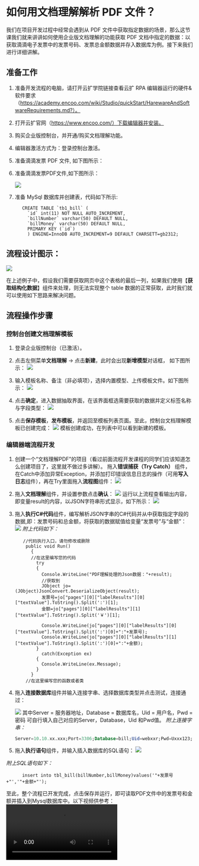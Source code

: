 # 如何用文档理解解析 PDF 文件？  

我们在项目开发过程中经常会遇到从 PDF 文件中获取指定数据的场景，那么这节课我们就来讲讲如何使用企业版文档理解的功能获取 PDF 文档中指定的数据：以获取滴滴电子发票中的发票号码、发票总金额数据并存入数据库为例。接下来我们进行详细讲解。

## **准备工作**

1. 准备开发流程的电脑，请打开云扩学院链接查看云扩 RPA 编辑器运行的硬件&软件要求（https://academy.encoo.com/wiki/Studio/quickStart/HarewareAndSoftwareRequirements.md?）。

2. 打开云扩官网（https://www.encoo.com/）下载编辑器并安装。

3. 购买企业版控制台，并开通/购买文档理解功能。

4. 编辑器激活方式为：登录控制台激活。
5. 准备滴滴发票 PDF 文件, 如下图所示：
6. 准备滴滴发票PDF文件,如下图所示：

    ![](https://docimages.blob.core.chinacloudapi.cn/images/Course/getDataFromPDF-1.png)

7. 准备 MySql 数据库并创建表，代码如下所示:

```mysql
      CREATE TABLE `tb1_bill` (
        `id` int(11) NOT NULL AUTO_INCREMENT,
        `billNumber` varchar(50) DEFAULT NULL,
        `billMoney` varchar(50) DEFAULT NULL,
        PRIMARY KEY (`id`)
        ) ENGINE=InnoDB AUTO_INCREMENT=9 DEFAULT CHARSETT=gb2312; 
```

## **流程设计图示：**

![](https://docimages.blob.core.chinacloudapi.cn/images/Course/getDataFromPDF-2.png)

在上述例子中，假设我们需要获取网页中这个表格的最后一列，如果我们使用【**获取结构化数据**】组件来处理，则无法实现整个 table 数据的正常获取，此时我们就可以使用如下思路来解决问题。

## **流程操作步骤**

### **控制台创建文档理解模板**

1. 登录企业版控制台（已激活）。

2. 点击左侧菜单**文档理解** -> 点击**新建**，此时会出现**新增模型**对话框， 如下图所示：
![](https://docimages.blob.core.chinacloudapi.cn/images/Course/getDataFromPDF-3.png)

1. 输入模板名称、备注（非必填项），选择内置模型、上传模板文件。如下图所示：
![](https://docimages.blob.core.chinacloudapi.cn/images/Course/getDataFromPDF-4.png)

4. 点击**确定**，进入数据抽取界面，在该界面框选需要获取的数据并定义标签名称与字段类型：
![](https://docimages.blob.core.chinacloudapi.cn/images/Course/getDataFromPDF-5.png)

5. 点击**保存模板**，**发布模板**，并返回至模板列表页面。至此，控制台文档理解模板已创建完成：
![](https://docimages.blob.core.chinacloudapi.cn/images/Course/getDataFromPDF-6.png)
模板创建成功，在列表中可以看到新建的模板。

### **编辑器端流程开发**
1. 创建一个“文档理解PDF”的项目（看过前面流程开发课程的同学们应该知道怎么创建项目了，这里就不做过多讲解）。
拖入**错误捕获（Try Catch）** 组件，在Catch中添加异常Exception，并添加打印错误信息日志的操作（可用**写入日志**组件），再在Try里面拖入**流程图**组件：
![](https://docimages.blob.core.chinacloudapi.cn/images/Course/getDataFromPDF-7.png)

2. 拖入**文档理解**组件，并设置参数点击**确认**：
![](https://docimages.blob.core.chinacloudapi.cn/images/Course/getDataFromPDF-8.png)
运行以上流程查看输出内容，即变量result的内容，以JSON字符串形式显示，如下所示：
![](https://docimages.blob.core.chinacloudapi.cn/images/Course/getDataFromPDF-10.png)

3. 拖入**执行C#代码**组件，编写解析JSON字串的C#代码并从中获取指定字段的数据,即：发票号码和总金额，将获取的数据赋值给变量“发票号”与“金额”：
![](https://docimages.blob.core.chinacloudapi.cn/images/Course/getDataFromPDF-9.png)
*附上代码如下：*

    ```CSharp
       //代码执行入口，请勿修改或删除
        public void Run()
          { 
          //在这里编写您的代码
            try
            {
              Console.WriteLine("PDF理解处理的Json数据："+result);
              //获取到
              JObject jo=(JObject)JsonConvert.DeserializeObject(result);
              发票号=jo["pages"][0]["labelResults"][0]["textValue"].ToString().Split(':')[1];
              金额=jo["pages"][0]["labelResults"][1]["textValue"].ToString().Split('￥')[1];

              Console.WriteLine(jo["pages"][0]["labelResults"][0]["textValue"].ToString().Split(':')[0]+":"+发票号);
              Console.WriteLine(jo["pages"][0]["labelResults"][1]["textValue"].ToString().Split(':')[0]+":"+金额);
            }
              catch(Exception ex)
            {
              Console.WriteLine(ex.Message);
            }
          }
        //在这里编写您的函数或者类  

    ```

4. 拖入**连接数据库**组件并输入连接字串、选择数据库类型并点击测试，连接通过：

    ![](https://docimages.blob.core.chinacloudapi.cn/images/Course/getDataFromPDF-11.png)
    其中Server = 服务器地址，Database = 数据库名，Uid = 用户名，Pwd = 密码
    可自行填入自己对应的Server，Database，Uid 和Pwd值。
    *附上连接字串：*

    ```sql
   Server=10.10.xx.xxx;Port=3306;Database=bill;Uid=webxxr;Pwd=Uxxx123;pooling=true; 
    ```

5. 拖入**执行语句**组件，并输入插入数据库的SQL语句：
![](https://docimages.blob.core.chinacloudapi.cn/images/Course/getDataFromPDF-12.png)

*附上SQL语句如下：*
```
      insert into tbl_bill(billNumber,billMoney)values('"+发票号+"','"+金额+"');
```

至此，整个流程已开发完成，点击保存并运行，即可读取PDF文件中的发票号和金额并插入到Mysql数据库中。以下视频供参考：
![](https://docimages.blob.core.chinacloudapi.cn/images/Course/Video/fileReader-Final.mp4)